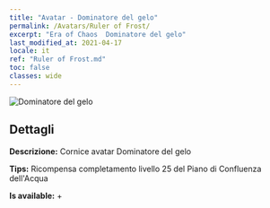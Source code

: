 ```yaml
---
title: "Avatar - Dominatore del gelo"
permalink: /Avatars/Ruler of Frost/
excerpt: "Era of Chaos  Dominatore del gelo"
last_modified_at: 2021-04-17
locale: it
ref: "Ruler of Frost.md"
toc: false
classes: wide
---
```

 ![Dominatore del gelo](/images/a/avatarFrame_38.png)

## Dettagli

 **Descrizione:** Cornice avatar Dominatore del gelo 

 **Tips:** Ricompensa completamento livello 25 del Piano di Confluenza dell'Acqua 

 **Is available:**  + 


